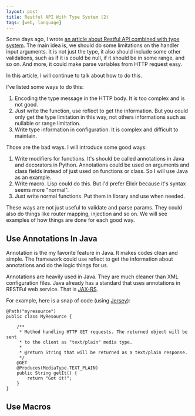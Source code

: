 ```yaml
---
layout: post
title: Restful API With Type System (2)
tags: [web, language]
---
```


Some days ago, I wrote [an article about Restful API combined with type system](/2014-08-02-RESTful-API-with-Type-System.html). The main idea is, we should do some limitations on the handler input arguments. It is not just the type, it also should include some other validations, such as if it is could be null, if it should be in some range, and so on. And more, it could make parse variables from HTTP request easy.

In this article, I will continue to talk about how to do this.

I've listed some ways to do this:

1. Encoding the type message in the HTTP body. It is too complex and is not good.
2. Just write the function, use reflect to get the information. But you could only get the type limitation in this way, not others informations such as nullable or range limitation.
3. Write type information in configuration. It is complex and difficult to maintain.

Those are the bad ways. I will introduce some good ways:

1. Write modifiers for functions. It's should be called annotations in Java and decorators in Python. Annotations could be used on arguments and class fields instead of just used on functions or class. So I will use Java as an example.
2. Write macro. Lisp could do this. But I'd prefer Elixir because it's syntax seems more "normal".
3. Just write normal functions. Put them in library and use when needed.

These ways are not just useful to validate and parse params. They could also do things like router mapping, injection and so on. We will see examples of how things are done for each good way.

Use Annotations In Java
------------

Annotation is the my favorite feature in Java. It makes codes clean and simple. The framework could use reflect to get the information about annotations and do the logic things for us.

Annotations are heavily used in Java. They are much cleaner than XML configuration files. Java already has a standard that uses annotations in RESTFul web service. That is [JAX-RS](http://en.wikipedia.org/wiki/Java_API_for_RESTful_Web_Services#Specification).

For example, here is a snap of code (using [Jersey](https://jersey.java.net/)):

```
@Path("myresource")
public class MyResource {

    /**
     * Method handling HTTP GET requests. The returned object will be sent
     * to the client as "text/plain" media type.
     *
     * @return String that will be returned as a text/plain response.
     */
    @GET
    @Produces(MediaType.TEXT_PLAIN)
    public String getIt() {
        return "Got it!";
    }
}
```

Use Macros
------------
